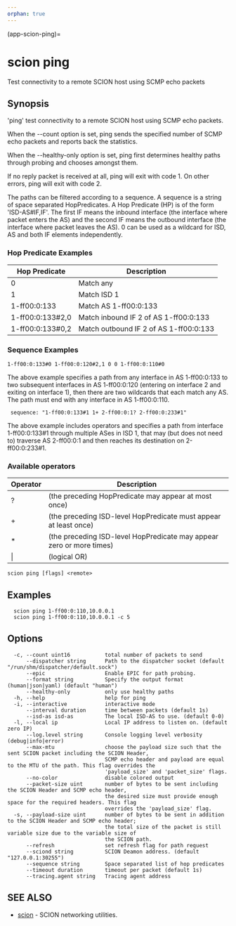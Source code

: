 ```yaml
---
orphan: true
---
```


(app-scion-ping)=

# scion ping

Test connectivity to a remote SCION host using SCMP echo packets
## Synopsis

'ping' test connectivity to a remote SCION host using SCMP echo packets.

When the --count option is set, ping sends the specified number of SCMP echo
packets and reports back the statistics.

When the --healthy-only option is set, ping first determines healthy paths
through probing and chooses amongst them.

If no reply packet is received at all, ping will exit with code 1.
On other errors, ping will exit with code 2.

The paths can be filtered according to a sequence. A sequence is a string of
space separated HopPredicates. A Hop Predicate (HP) is of the form
'ISD-AS#IF,IF'. The first IF means the inbound interface (the interface where
packet enters the AS) and the second IF means the outbound interface (the
interface where packet leaves the AS).  0 can be used as a wildcard for ISD, AS
and both IF elements independently.
### Hop Predicate Examples

| Hop Predicate    | Description                            |
|------------------|----------------------------------------|
| 0                | Match any                              |
| 1                | Match ISD 1                            |
| 1-ff00:0:133     | Match AS 1-ff00:0:133                  |
| 1-ff00:0:133#2,0 | Match inbound IF 2 of AS 1-ff00:0:133  |
| 1-ff00:0:133#0,2 | Match outbound IF 2 of AS 1-ff00:0:133 |
### Sequence Examples

    1-ff00:0:133#0 1-ff00:0:120#2,1 0 0 1-ff00:0:110#0

The above example specifies a path from any interface in AS 1-ff00:0:133 to
two subsequent interfaces in AS 1-ff00:0:120 (entering on interface 2 and
exiting on interface 1), then there are two wildcards that each match any AS.
The path must end with any interface in AS 1-ff00:0:110.

     sequence: "1-ff00:0:133#1 1+ 2-ff00:0:1? 2-ff00:0:233#1"

The above example includes operators and specifies a path from interface
1-ff00:0:133#1 through multiple ASes in ISD 1, that may (but does not need to)
traverse AS 2-ff00:0:1 and then reaches its destination on 2-ff00:0:233#1.
### Available operators

| Operator | Description                                                          |
|----------|----------------------------------------------------------------------|
| ?        | (the preceding HopPredicate may appear at most once)                 |
| +        | (the preceding ISD-level HopPredicate must appear at least once)     |
| *        | (the preceding ISD-level HopPredicate may appear zero or more times) |
| \|       | (logical OR)                                                         |


```
scion ping [flags] <remote>
```
## Examples

```
  scion ping 1-ff00:0:110,10.0.0.1
  scion ping 1-ff00:0:110,10.0.0.1 -c 5
```
## Options

```
  -c, --count uint16           total number of packets to send
      --dispatcher string      Path to the dispatcher socket (default "/run/shm/dispatcher/default.sock")
      --epic                   Enable EPIC for path probing.
      --format string          Specify the output format (human|json|yaml) (default "human")
      --healthy-only           only use healthy paths
  -h, --help                   help for ping
  -i, --interactive            interactive mode
      --interval duration      time between packets (default 1s)
      --isd-as isd-as          The local ISD-AS to use. (default 0-0)
  -l, --local ip               Local IP address to listen on. (default zero IP)
      --log.level string       Console logging level verbosity (debug|info|error)
      --max-mtu                choose the payload size such that the sent SCION packet including the SCION Header,
                               SCMP echo header and payload are equal to the MTU of the path. This flag overrides the
                               'payload_size' and 'packet_size' flags.
      --no-color               disable colored output
      --packet-size uint       number of bytes to be sent including the SCION Header and SCMP echo header,
                               the desired size must provide enough space for the required headers. This flag
                               overrides the 'payload_size' flag.
  -s, --payload-size uint      number of bytes to be sent in addition to the SCION Header and SCMP echo header;
                               the total size of the packet is still variable size due to the variable size of
                               the SCION path.
      --refresh                set refresh flag for path request
      --sciond string          SCION Deamon address. (default "127.0.0.1:30255")
      --sequence string        Space separated list of hop predicates
      --timeout duration       timeout per packet (default 1s)
      --tracing.agent string   Tracing agent address
```
## SEE ALSO

* [scion](scion.md)	 - SCION networking utilities.

